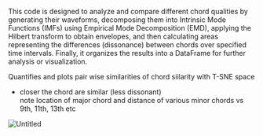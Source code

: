 This code is designed to analyze and compare different chord qualities by generating their waveforms, decomposing them into Intrinsic Mode Functions (IMFs) using Empirical Mode Decomposition (EMD), applying the Hilbert transform to obtain envelopes, and then calculating areas representing the differences (dissonance) between chords over specified time intervals. Finally, it organizes the results into a DataFrame for further analysis or visualization.

Quantifies and plots pair wise similarities of chord siilarity with T-SNE space
- closer the chord are similar (less dissonant)  
    note location of major chord and distance  of various minor chords  vs 9th, 11th,  13th etc

![Untitled](https://github.com/user-attachments/assets/309439b5-e912-4a5e-ac05-fed22d986d73)
